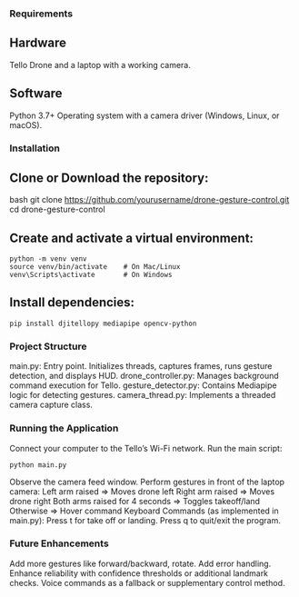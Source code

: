 ### Requirements
## Hardware
Tello Drone and a laptop with a working camera.
## Software
Python 3.7+
Operating system with a camera driver (Windows, Linux, or macOS).
### Installation
## Clone or Download the repository:
bash
git clone https://github.com/yourusername/drone-gesture-control.git
cd drone-gesture-control
## Create and activate a virtual environment:
```
python -m venv venv
source venv/bin/activate    # On Mac/Linux
venv\Scripts\activate       # On Windows
```
## Install dependencies:
```
pip install djitellopy mediapipe opencv-python
```
### Project Structure

main.py: Entry point. Initializes threads, captures frames, runs gesture detection, and displays HUD.
drone_controller.py: Manages background command execution for Tello.
gesture_detector.py: Contains Mediapipe logic for detecting gestures.
camera_thread.py: Implements a threaded camera capture class.
### Running the Application
Connect your computer to the Tello’s Wi-Fi network.
Run the main script:
```
python main.py
```
Observe the camera feed window. Perform gestures in front of the laptop camera:
Left arm raised ⇒ Moves drone left
Right arm raised ⇒ Moves drone right
Both arms raised for 4 seconds ⇒ Toggles takeoff/land
Otherwise ⇒ Hover command
Keyboard Commands (as implemented in main.py):
Press t for take off or landing.
Press q to quit/exit the program.
### Future Enhancements
Add more gestures like forward/backward, rotate.
Add error handling.
Enhance reliability with confidence thresholds or additional landmark checks.
Voice commands as a fallback or supplementary control method.